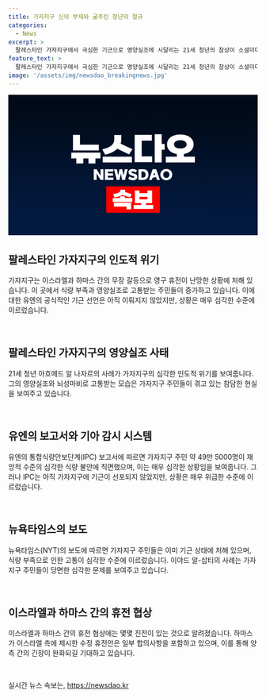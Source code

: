 ```yaml
---
title: 가자지구 신의 부재와 굶주린 청년의 절규
categories:
  - News
excerpt: >
  팔레스타인 가자지구에서 극심한 기근으로 영양실조에 시달리는 21세 청년의 참상이 소셜미디어를 뒤흔들고 있다. 이스라엘과 하마스 간 전쟁으로 고립된 상황에서 가자지구 주민은 식량 부족으로 괴로워하고 있으며, 유엔은 49만 5000명이 심각한 식량 불안에 직면했다고 보고하고 있다. 미국과 카타르를 통해 하마스가 제시한 수정된 휴전안에 대한 중재와 협상이 진전되는 가운데, 앞으로의 상황에 관심이 쏠리고 있다. 뇌성마비를 앓는 청년과 가자지구 주민들의 고통스러운 상황에 대한 인간적인 동정과 지원이 필요하다.
feature_text: >
  팔레스타인 가자지구에서 극심한 기근으로 영양실조에 시달리는 21세 청년의 참상이 소셜미디어를 뒤흔들고 있다. 이스라엘과 하마스 간 전쟁으로 고립된 상황에서 가자지구 주민은 식량 부족으로 괴로워하고 있으며, 유엔은 49만 5000명이 심각한 식량 불안에 직면했다고 보고하고 있다. 미국과 카타르를 통해 하마스가 제시한 수정된 휴전안에 대한 중재와 협상이 진전되는 가운데, 앞으로의 상황에 관심이 쏠리고 있다. 뇌성마비를 앓는 청년과 가자지구 주민들의 고통스러운 상황에 대한 인간적인 동정과 지원이 필요하다.
image: '/assets/img/newsdao_breakingnews.jpg'
---
```


<p><img src="/assets/img/newsdao_breakingnews.jpg" alt="pcversion 속보" /></p>

<h2 data-ke-size="size26">팔레스타인 가자지구의 인도적 위기</h2>

<p>가자지구는 이스라엘과 하마스 간의 무장 갈등으로 영구 휴전이 난망한 상황에 처해 있습니다. 이 곳에서 식량 부족과 영양실조로 고통받는 주민들이 증가하고 있습니다. 이에 대한 유엔의 공식적인 기근 선언은 아직 이뤄지지 않았지만, 상황은 매우 심각한 수준에 이르렀습니다.</p>

<p data-ke-size="size16">&nbsp;</p>

<h2 data-ke-size="size24">팔레스타인 가자지구의 영양실조 사태</h2>

<p>21세 청년 아흐메드 알 나자르의 사례가 가자지구의 심각한 인도적 위기를 보여줍니다. 그의 영양실조와 뇌성마비로 고통받는 모습은 가자지구 주민들이 겪고 있는 참담한 현실을 보여주고 있습니다.</p>

<p data-ke-size="size16">&nbsp;</p>

<h2 data-ke-size="size24">유엔의 보고서와 기아 감시 시스템</h2>

<p>유엔의 통합식량안보단계(IPC) 보고서에 따르면 가자지구 주민 약 49만 5000명이 재앙적 수준의 심각한 식량 불안에 직면했으며, 이는 매우 심각한 상황임을 보여줍니다. 그러나 IPC는 아직 가자지구에 기근이 선포되지 않았지만, 상황은 매우 위급한 수준에 이르렀습니다.</p>

<p data-ke-size="size16">&nbsp;</p>

<h2 data-ke-size="size24">뉴욕타임스의 보도</h2>

<p>뉴욕타임스(NYT)의 보도에 따르면 가자지구 주민들은 이미 기근 상태에 처해 있으며, 식량 부족으로 인한 고통이 심각한 수준에 이르렀습니다. 이야드 알-삽티의 사례는 가자지구 주민들이 당면한 심각한 문제를 보여주고 있습니다.</p>

<p data-ke-size="size16">&nbsp;</p>

<h2 data-ke-size="size24">이스라엘과 하마스 간의 휴전 협상</h2>

<p>이스라엘과 하마스 간의 휴전 협상에는 몇몇 진전이 있는 것으로 알려졌습니다. 하마스가 이스라엘 측에 제시한 수정 휴전안은 일부 합의사항을 포함하고 있으며, 이를 통해 양측 간의 긴장이 완화되길 기대하고 있습니다.</p>

<p data-ke-size="size16">&nbsp;</p>
실시간 뉴스 속보는, <a href="https://newsdao.kr" rel="dofollow">https://newsdao.kr</a>


